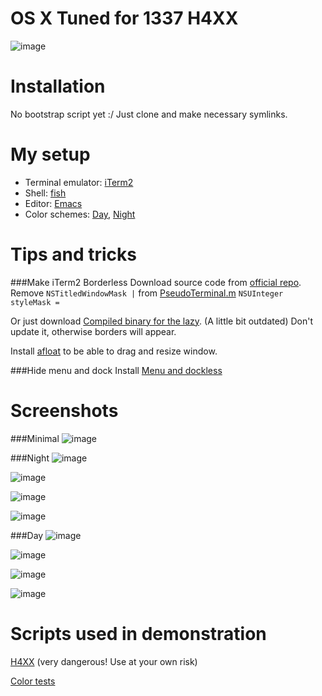 OS X Tuned for 1337 H4XX
========
![image](http://i.imgur.com/8ypR4jn.gif)


Installation
========
No bootstrap script yet :/
Just clone and make necessary symlinks.

My setup
========
* Terminal emulator: [iTerm2](https://github.com/gnachman/iTerm2)
* Shell: [fish](https://github.com/fish-shell/fish-shell)
* Editor: [Emacs](https://github.com/syl20bnr/spacemacs)
* Color schemes: [Day](https://github.com/t3chnoboy/spring-iTerm), [Night](https://github.com/t3chnoboy/thayer-bright-iTerm)

Tips and tricks
========
###Make iTerm2 Borderless
Download source code from [official repo](https://github.com/gnachman/iTerm2). 
Remove `NSTitledWindowMask |` from [PseudoTerminal.m](https://github.com/gnachman/iTerm2/blob/master/PseudoTerminal.m#L326) `NSUInteger styleMask =`

Or just download [Compiled binary for the lazy](http://cl.ly/2T0s370K0s44). (A little bit outdated) Don't update it, otherwise borders will appear.

Install [afloat](https://github.com/millenomi/afloat) to be able to drag and resize window.

###Hide menu and dock
Install [Menu and dockless](http://myownapp.com/manuals/mad_manual/)




Screenshots
========

###Minimal
![image](http://i.imgur.com/ILBbj1p.png)

###Night
![image](http://i.imgur.com/pFYFq4I.png)

![image](http://i.imgur.com/7tjTXEf.png)

![image](http://i.imgur.com/W8WbyQY.png)

![image](http://i.imgur.com/Du1lWZR.png)

###Day
![image](http://i.imgur.com/ARIDNnF.png)

![image](http://i.imgur.com/1InShq3.png)

![image](http://i.imgur.com/F5MHKqt.png)

![image](http://i.imgur.com/dH7S4pl.png)

Scripts used in demonstration
========
[H4XX](https://github.com/t3chnoboy/rice) (very dangerous! Use at your own risk)

[Color tests](https://github.com/t3chnoboy/colorscripts)
